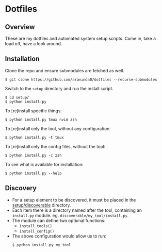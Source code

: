 # Dotfiles

## Overview

These are my dotfiles and automated system setup scripts. Come in, take a load
off, have a look around.


## Installation

Clone the repo and ensure submodules are fetched as well.

```shell
$ git clone https://github.com/aravinda0/dotfiles --recurse-submodules
```

Switch to the `setup` directory and run the install script.

```shell
$ cd setup/
$ python install.py
```


To [re]install specific things:

```shell
$ python install.py tmux nvim zsh
```


To [re]install only the tool, without any configuration:

```shell
$ python install.py -t tmux
```


To [re]install only the config files, without the tool:

```shell
$ python install.py -c zsh
```


To see what is available for installation:

```shell
$ python install.py --help
```


## Discovery

- For a setup element to be discovered, it must be placed in the [setup/discoverable](https://github.com/aravinda0/dotfiles/tree/master/setup/discoverable)
directory.
- Each item there is a directory named after the tool, containing an
  `install.py` module. eg. `discoverable/my_tool/install.py`.
- The module can define two optional functions:
    - `install_tools()`
    - `install_config()`
- The above configuration would allow us to run:
    ```shell
    $ python install.py my_tool
    ```
